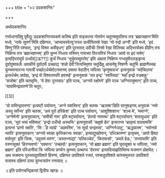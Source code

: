 +++
title = "०२ उदकशान्तिः"

+++

अथोदकशान्तिः

गर्भाधानादिषु पूर्वेद्युः उदकशान्तिजपकर्म करिष्य इति सङ्कल्प्य गोमयेन चतुरश्रमुपलिप्य तत्र 'ब्रह्मजज्ञान'मिति मध्ये, 'नाके सुपर्ण'मिति दक्षिणतः, ‘आप्यायस्वेत्यु’त्तरतः प्राचीस्तिस्रो रेखाः 'यो रुद्रो अग्नौ’ इति मध्ये, 'इदं विष्णु'रिति पश्चात्, 'इन्द्रं विश्वा अवीवृधन्' इति पुरस्तात् उदीचीः तिस्रो रेखा विलिख्य अद्भिरवोक्ष्य व्रीहीन् तत्र निक्षिप्य तत्र ‘ब्रह्मजज्ञानम्' इति कुम्भं निधाय तस्मिन् गायत्र्या तिरःपवित्रं निधाय ‘आपो वा इदं सर्वम्' इत्यद्भिरापूर्य उर्ध्वाग्रं[[ऊ??]] कूर्चं निधाय 'भूर्भुवस्सुवरोम्' इति अक्षतां निक्षिप्य गन्धपुष्पैरलङ्कृत्य दूर्वापुष्पफलैः अवकीर्य दूर्वादर्भैः प्रच्छाद्य 'शन्नो देवी'रित्यभिमृश्य चतुर्दिक्षु आसनेषु निषण्णैः चतुर्भिः ब्राह्मणैस्सह कुम्भमन्वारभ्य गायत्रीं पच्छोऽर्धर्चशोऽनवानम् उक्त्वा वेदादीन् जपित्वा ‘कृणुष्वपाज' इत्यनुवाकं 'मदेचिदस्य' इत्यर्धर्चम् अपोह्य, ‘इन्द्रं वो विश्वतस्परि हवामहे' इत्यनुवाकं 'यत इन्द्र' 'स्वस्तिदा' 'महाँ इन्द्रो वज्रबाहुः' 'सजोषा' इति चतसृभिः, 'ये देवाः पुरस्सदः' इति पञ्च, ‘अग्नये रक्षोघ्ने’ इति पञ्च ‘अग्निरायुष्मान्' इति पञ्च, 'यावामिन्द्रावरुणे'ति चतुरः,

[[3]]

'यो वामिन्द्रावरुणा' इत्यष्टौ पर्यायान्, 'अग्ने यशस्विन्' इति चतस्रः 'ऋताषा'डिति सानुषङ्गम् अनुवाकं 'नमो अस्तु सर्पेभ्य' इति चतस्रः, ‘अयं पुरो हरिकेश' इति पञ्च पर्यायान्, 'आशुश्शिशानः' 'शञ्च मे’, ‘ममाग्ने’, ‘अग्नेर्मन्वे’ इत्यनुवाकान्, 'समीची नाम' इति षट्पर्यायान्, 'हेतयो नामस्थ' इति षट्पर्यायान् 'शतायुधाय' इति पञ्च, 'भूतं भव्यं भविष्यत्' 'इन्द्रो दधीचो अस्थभिः' इत्यनुवाकौ 'चक्षुषो हेत' इत्यारभ्य ‘भ्रातृव्यं पादयामसि' इत्यन्तं 'प्राणो रक्षति', 'सि ँहे व्याघ्रे' 'अहमस्मि', ‘ता सूर्या चन्द्रमसा’, ‘अग्निर्नःपातु', ‘ऋद्ध्यास्म', 'नवोनवो भवति' इत्यनुवाकान् ‘अग्नये स्वाहा कृत्तिकाभ्यः स्वाहाः', इत्याद्युपहोमान्, 'दधिक्राव्ण्ण' इत्यृचम्, 'आपो हिष्ठा मयोभुव' इति त्रिस्रः, 'उदुत्तमं वरुण’, ‘अस्तभ्नाद्यां’ ‘यत्किञ्चेदं’, ‘कितवासो', ‘अवते हेडः,' 'तत्त्वायामि' इति वरुणसूक्तं ‘हिरण्यवर्णाः’ ‘पवमानः’ ‘तच्छंयोः' इत्यनुवाकान्, 'यो ब्रह्मा ब्रह्मण' इति घृतसूक्तं च जपित्वा, 'नमो ब्रह्मण' इति परिधानीयां त्रिः जपित्वा प्रणवेन कुम्भम् उत्थाप्य 'देवस्य' इत्यादिव्याहृतिभिश्च यजमानं प्रोक्षयेत् । अथ यजमानः पुरस्तादुपविशते हिरण्यं, दक्षिणत उपविशते रजतं, पश्चादुपविशते कांस्यमुत्तरत उपविशते वासश्च दक्षिणां दत्वा कुम्भजलेन स्नायात् ॥

॥ इति प्रयोगचन्द्रिकायां द्वितीयः खण्डः ॥
